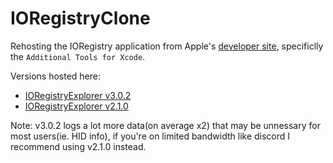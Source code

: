 # IORegistryClone

Rehosting the IORegistry application from Apple's [developer site](https://developer.apple.com/download/more/), specificlly the `Additional Tools for Xcode`.

Versions hosted here:

* [IORegistryExplorer v3.0.2](ioreg-302.zip)
* [IORegistryExplorer v2.1.0](ioreg-210.zip)


Note: v3.0.2 logs a lot more data(on average x2) that may be unnessary for most users(ie. HID info), if you're on limited bandwidth like discord I recommend using v2.1.0 instead.
